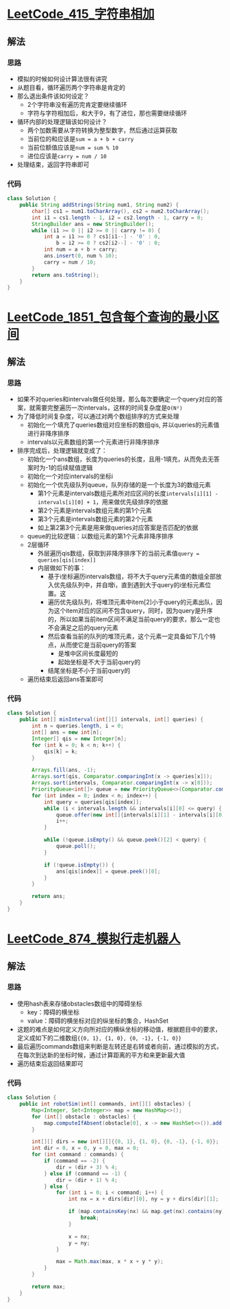# [LeetCode_415_字符串相加](https://leetcode.cn/problems/add-strings/)
## 解法
### 思路
- 模拟的时候如何设计算法很有讲究
- 从题目看，循环遍历两个字符串是肯定的
- 那么退出条件该如何设定？
  - 2个字符串没有遍历完肯定要继续循环
  - 字符与字符相加后，和大于9，有了进位，那也需要继续循环
- 循环内部的处理逻辑该如何设计？
  - 两个加数需要从字符转换为整型数字，然后通过运算获取
  - 当前位的和应该是`sum = a + b + carry`
  - 当前位额值应该是`num = sum % 10`
  - 进位应该是`carry = num / 10`
- 处理结束，返回字符串即可
### 代码
```java
class Solution {
    public String addStrings(String num1, String num2) {
        char[] cs1 = num1.toCharArray(), cs2 = num2.toCharArray();
        int i1 = cs1.length - 1, i2 = cs2.length - 1, carry = 0;
        StringBuilder ans = new StringBuilder();
        while (i1 >= 0 || i2 >= 0 || carry != 0) {
            int a = i1 >= 0 ? cs1[i1--] - '0' : 0,
                b = i2 >= 0 ? cs2[i2--] - '0' : 0;
            int num = a + b + carry;
            ans.insert(0, num % 10);
            carry = num / 10;
        }
        return ans.toString();
    }
}
```
# [LeetCode_1851_包含每个查询的最小区间](https://leetcode.cn/problems/minimum-interval-to-include-each-query/)
## 解法
### 思路
- 如果不对queries和intervals做任何处理，那么每次要确定一个query对应的答案，就需要完整遍历一次intervals，这样的时间复杂度是`O(N²)`
- 为了降低时间复杂度，可以通过对两个数组排序的方式来处理
  - 初始化一个填充了queries数组对应坐标的数组qis, 并以queries的元素值进行非降序排序
  - intervals以元素数组的第一个元素进行非降序排序
- 排序完成后，处理逻辑就变成了：
  - 初始化一个ans数组，长度为queries的长度，且用-1填充，从而免去无答案时为-1的后续赋值逻辑
  - 初始化一个对应intervals的坐标i
  - 初始化一个优先级队列queue，队列存储的是一个长度为3的数组元素
    - 第1个元素是intervals数组元素所对应区间的长度`intervals[i][1] - intervals[i][0] + 1`，用来做优先级排序的依据
    - 第2个元素是intervals数组元素的第1个元素
    - 第3个元素是intervals数组元素的第2个元素
    - 如上第2第3个元素是用来做queries对应答案是否匹配的依据
  - queue的比较逻辑：以数组元素的第1个元素非降序排序
  - 2层循环
    - 外层遍历qis数组，获取到非降序排序下的当前元素值`query = queries[qis[index]]`
    - 内层做如下的事：
      - 基于i坐标遍历intervals数组，将不大于query元素值的数组全部放入优先级队列中，并自增i，直到遇到大于query的i坐标元素位置。这
      - 遍历优先级队列，将堆顶元素中item[2]小于query的元素出队，因为这个item对应的区间不包含query，同时，因为query是升序的，所以如果当前item区间不满足当前query的要求，那么一定也不会满足之后的query元素
      - 然后查看当前的队列的堆顶元素，这个元素一定具备如下几个特点，从而使它是当前query的答案
        - 是堆中区间长度最短的
        - 起始坐标是不大于当前query的
      - 结尾坐标是不小于当前query的
  - 遍历结束后返回ans答案即可
### 代码
```java
class Solution {
    public int[] minInterval(int[][] intervals, int[] queries) {
        int n = queries.length, i = 0;
        int[] ans = new int[n];
        Integer[] qis = new Integer[n];
        for (int k = 0; k < n; k++) {
            qis[k] = k;
        }

        Arrays.fill(ans, -1);
        Arrays.sort(qis, Comparator.comparingInt(x -> queries[x]));
        Arrays.sort(intervals, Comparator.comparingInt(x -> x[0]));
        PriorityQueue<int[]> queue = new PriorityQueue<>(Comparator.comparingInt(x -> x[0]));
        for (int index = 0; index < n; index++) {
            int query = queries[qis[index]];
            while (i < intervals.length && intervals[i][0] <= query) {
                queue.offer(new int[]{intervals[i][1] - intervals[i][0] + 1, intervals[i][0], intervals[i][1]});
                i++;
            }

            while (!queue.isEmpty() && queue.peek()[2] < query) {
                queue.poll();
            }

            if (!queue.isEmpty()) {
                ans[qis[index]] = queue.peek()[0];
            }
        }

        return ans;
    }
}
```
# [LeetCode_874_模拟行走机器人](https://leetcode.cn/problems/walking-robot-simulation/)
## 解法
### 思路
- 使用hash表来存储obstacles数组中的障碍坐标
  - key：障碍的横坐标
  - value：障碍的横坐标对应的纵坐标的集合，HashSet
- 这题的难点是如何定义方向所对应的横纵坐标的移动值，根据题目中的要求，定义成如下的二维数组`{{0, 1}, {1, 0}, {0, -1}, {-1, 0}}`
- 最后遍历commands数组来判断是左转还是右转或者向前，通过模拟的方式，在每次到达新的坐标时候，通过计算距离的平方和来更新最大值
- 遍历结束后返回结果即可
### 代码
```java
class Solution {
    public int robotSim(int[] commands, int[][] obstacles) {
        Map<Integer, Set<Integer>> map = new HashMap<>();
        for (int[] obstacle : obstacles) {
            map.computeIfAbsent(obstacle[0], x -> new HashSet<>()).add(obstacle[1]);
        }

        int[][] dirs = new int[][]{{0, 1}, {1, 0}, {0, -1}, {-1, 0}};
        int dir = 0, x = 0, y = 0, max = 0;
        for (int command : commands) {
            if (command == -2) {
                dir = (dir + 3) % 4;
            } else if (command == -1) {
                dir = (dir + 1) % 4;
            } else {
                for (int i = 0; i < command; i++) {
                    int nx = x + dirs[dir][0], ny = y + dirs[dir][1];

                    if (map.containsKey(nx) && map.get(nx).contains(ny)) {
                        break;
                    }

                    x = nx;
                    y = ny;
                }

                max = Math.max(max, x * x + y * y);
            }
        }

        return max;
    }
}
```
